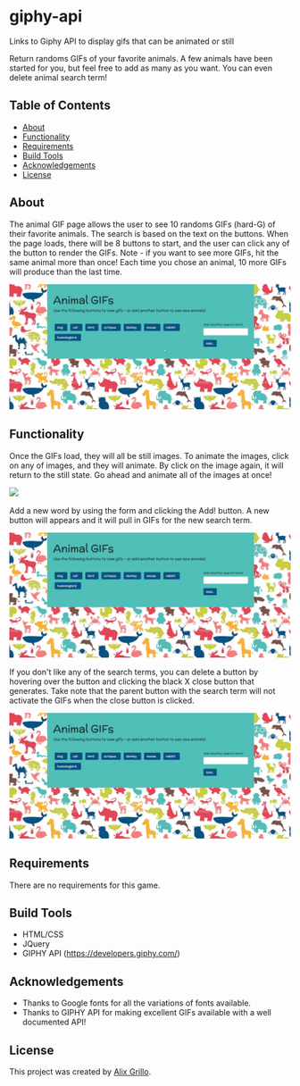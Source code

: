 # giphy-api
Links to Giphy API to display gifs that can be animated or still

Return randoms GIFs of your favorite animals. A few animals have been started for you, but feel free
to add as many as you want. You can even delete animal search term!


## Table of Contents
* [About](#about)
* [Functionality](#functionality)
* [Requirements](#requirements)
* [Build Tools](#build-tools)
* [Acknowledgements](#acknowledgements)
* [License](#license)


## About
The animal GIF page allows the user to see 10 randoms GIFs (hard-G) of their favorite animals. The search
is based on the text on the buttons. When the page loads, there will be 8 buttons to start, and the user can 
click any of the button to render the GIFs. Note - if you want to see more GIFs, hit the same animal more
than once! Each time you chose an animal, 10 more GIFs will produce than the last time.

<img src="/assets/images/giphy-game.gif">

## Functionality
Once the GIFs load, they will all be still images. To animate the images, click on any of images, and they 
will animate. By click on the image again, it will return to the still state. Go ahead and animate all of the
images at once!

<img src="/assets/images/giphy-pics.gif">

Add a new word by using the form and clicking the Add! button. A new button will appears and it will pull in 
GIFs for the new search term.

<img src="/assets/images/giphy-newWord.gif">

If you don't like any of the search terms, you can delete a button by hovering over the button and clicking
the black X close button that generates. Take note that the parent button with the search term will not 
activate the GIFs when the close button is clicked. 

<img src="/assets/images/giphy-deleteWord.gif">


## Requirements
There are no requirements for this game.

## Build Tools
* HTML/CSS
* JQuery
* GIPHY API (https://developers.giphy.com/)

## Acknowledgements
* Thanks to Google fonts for all the variations of fonts available.
* Thanks to GIPHY API for making excellent GIFs available with a well documented API!

## License
This project was created by [Alix Grillo](https://github.com/alixgrillo).    


